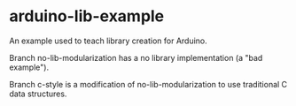 # arduino-lib-example
An example used to teach library creation for Arduino.

Branch no-lib-modularization has a no library implementation (a "bad example").

Branch c-style is a modification of no-lib-modularization to use traditional C data structures.

